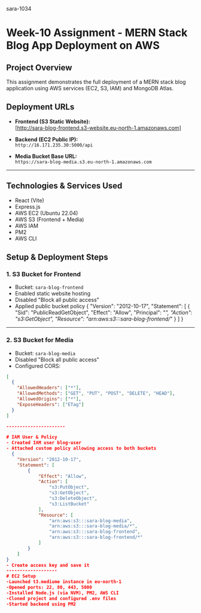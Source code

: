   sara-1034
  
#  Week-10 Assignment - MERN Stack Blog App Deployment on AWS

## Project Overview

This assignment demonstrates the full deployment of a MERN stack blog application using AWS services (EC2, S3, IAM) and MongoDB Atlas.


## Deployment URLs

- **Frontend (S3 Static Website):**  
  [http://sara-blog-frontend.s3-website.eu-north-1.amazonaws.com]

- **Backend (EC2 Public IP):**  
  `http://16.171.235.30:5000/api`

- **Media Bucket Base URL:**  
  `https://sara-blog-media.s3.eu-north-1.amazonaws.com`

---

## Technologies & Services Used

- React (Vite)
- Express.js
- AWS EC2 (Ubuntu 22.04)
- AWS S3 (Frontend + Media)
- AWS IAM
- PM2
- AWS CLI



## Setup & Deployment Steps

### 1. S3 Bucket for Frontend
- Bucket: `sara-blog-frontend`
- Enabled static website hosting
- Disabled "Block all public access"
- Applied public bucket policy
{
	"Version": "2012-10-17",
	"Statement": [
		{
			"Sid": "PublicReadGetObject",
			"Effect": "Allow",
			"Principal": "*",
			"Action": "s3:GetObject",
			"Resource": "arn:aws:s3:::sara-blog-frontend/*"
		}
	]
}

---------------------
### 2. S3 Bucket for Media
- Bucket: `sara-blog-media`
- Disabled "Block all public access"
- Configured CORS:
```json
[
  {
    "AllowedHeaders": ["*"],
    "AllowedMethods": ["GET", "PUT", "POST", "DELETE", "HEAD"],
    "AllowedOrigins": ["*"],
    "ExposeHeaders": ["ETag"]
  }
]

----------------------

# IAM User & Policy
- Created IAM user blog-user
- Attached custom policy allowing access to both buckets
  {
	"Version": "2012-10-17",
	"Statement": [
		{
			"Effect": "Allow",
			"Action": [
				"s3:PutObject",
				"s3:GetObject",
				"s3:DeleteObject",
				"s3:ListBucket"
			],
			"Resource": [
				"arn:aws:s3:::sara-blog-media",
				"arn:aws:s3:::sara-blog-media/*",
				"arn:aws:s3:::sara-blog-frontend",
				"arn:aws:s3:::sara-blog-frontend/*"
			]
		}
	]
}
- Create access key and save it
-------------------
# EC2 Setup
-Launched t3.mediume instance in eu-north-1
-Opened ports: 22, 80, 443, 5000
-Installed Node.js (via NVM), PM2, AWS CLI
-Cloned project and configured .env files
-Started backend using PM2
